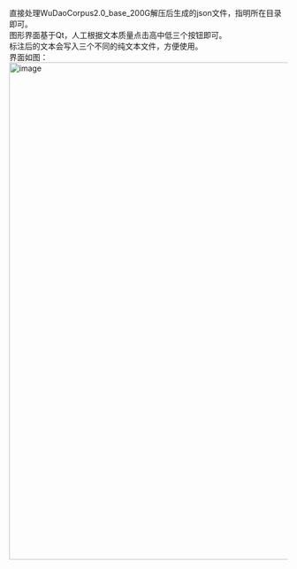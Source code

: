 直接处理WuDaoCorpus2.0_base_200G解压后生成的json文件，指明所在目录即可。 \
图形界面基于Qt，人工根据文本质量点击高中低三个按钮即可。 \
标注后的文本会写入三个不同的纯文本文件，方便使用。 \
界面如图： \
<img width="804" height="899" alt="image" src="https://github.com/user-attachments/assets/5f753a5f-6678-4fba-bed0-68c392948e4f" />
